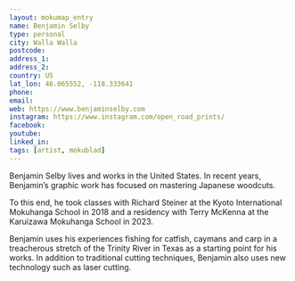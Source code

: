 ```yaml
---
layout: mokumap_entry
name: Benjamin Selby
type: personal
city: Walla Walla
postcode:
address_1: 
address_2: 
country: US
lat_lon: 46.065552, -118.333641
phone: 
email:
web: https://www.benjaminselby.com
instagram: https://www.instagram.com/open_road_prints/
facebook:
youtube:
linked_in:
tags: [artist, mokublad]
---
```

Benjamin Selby lives and works in the United States. In recent years, Benjamin’s graphic work has focused on mastering Japanese woodcuts. 

To this end, he took classes with Richard Steiner at the Kyoto International Mokuhanga School in 2018 and a residency with Terry McKenna at the Karuizawa Mokuhanga School in 2023. 

Benjamin uses his experiences fishing for catfish, caymans and carp in a treacherous stretch of the Trinity River in Texas as a starting point for his works. In addition to traditional cutting techniques, Benjamin also uses new technology such as laser cutting.
